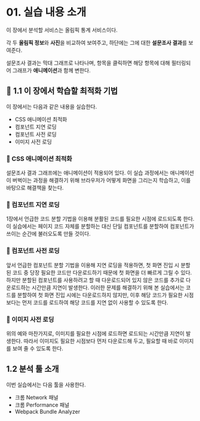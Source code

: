 # 01. 실습 내용 소개
이 장에서 분석할 서비스는 올림픽 통계 서비스이다. 


각 두 **올림픽 정보**와 **사진**을 비교하여 보여주고, 하단에는 그에 대한 **설문조사 결과**를 보여준다.


설문조사 결과는 막대 그래프로 나타나며, 항목을 클릭하면 해당 항목에 대해 필터링되어 그래프가 **애니메이션**과 함께 변한다.


## 📌 1.1 이 장에서 학습할 최적화 기법
이 장에서는 다음과 같은 내용을 실습한다.

- CSS 애니메이션 최적화
- 컴포넌트 지연 로딩
- 컴포넌트 사전 로딩
- 이미지 사전 로딩

### 📎 CSS 애니메이션 최적화
설문조사 결과 그래프에는 애니메이션이 적용되어 있다. 이 실습 과정에서는 애니메이션이 버벅이는 과정을 해결하기 위해 브라우저가 어떻게 화면을 그리는지 학습하고, 이를 바탕으로 해결책을 찾는다.

### 📎 컴포넌트 지연 로딩
1장에서 언급한 코드 분할 기법을 이용해 분활된 코드를 필요한 시점에 로드되도록 한다.
이 실습에서는 페이지 코드 자체를 분할하는 대신 단일 컴포넌트를 분할하여 컴포넌트가 쓰이는 순간에 불러오도록 만들 것이다.

### 📎 컴포넌트 사전 로딩
앞서 언급한 컴포넌트 분할 기법을 이용해 지연 로딩을 적용하면, 첫 화면 진입 시 분할된 코드 중 당장 필요한 코드만 다운로드하기 때문에 첫 화면을 더 빠르게 그릴 수 있다.
하지만 분할된 컴포넌트를 사용하려고 할 때 다운로드되어 있지 않은 코드를 추가로 다운로드하는 시간만큼 지연이 발생한다.
이러한 문제를 해결하기 위해 본 실습에서는 코드를 분할하여 첫 화면 진입 시에는 다운로드하지 않지만, 이후 해당 코드가 필요한 시점보다는 먼저 코드를 로드하여 해당 코드를 지연 없이 사용할 수 있도록 한다.

### 📎 이미지 사전 로딩
위의 예와 마찬가지로, 이미지를 필요한 시점에 로드하면 로드되는 시간만큼 지연이 발생한다. 따라서 이미지도 필요한 시점보다 먼저 다운로드해 두고, 필요할 때 바로 이미지를 보여 줄 수 있도록 한다.


## 1.2 분석 툴 소개
이번 실습에서는 다음 툴을 사용한다.
- 크롬 Network 패널
- 크롬 Performance 패널
- Webpack Bundle Analyzer

